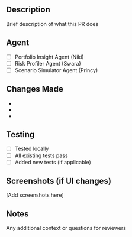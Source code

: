 ## Description
Brief description of what this PR does

## Agent
- [ ] Portfolio Insight Agent (Niki)
- [ ] Risk Profiler Agent (Swara)
- [ ] Scenario Simulator Agent (Princy)

## Changes Made
- 
- 
- 

## Testing
- [ ] Tested locally
- [ ] All existing tests pass
- [ ] Added new tests (if applicable)

## Screenshots (if UI changes)
[Add screenshots here]

## Notes
Any additional context or questions for reviewers

